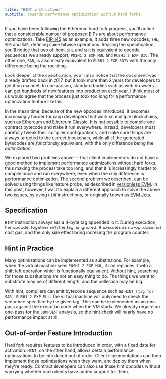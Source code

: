 ```yaml
---
title: "HINT instructions"
subtitle: Towards performance optimization without hard forks
---
```


If you have been following the Ethereum hard fork progress, you'll
notice that a considerable number of proposed EIPs are about
performance optimizations. Take
[EIP-145](https://eips.ethereum.org/EIPS/eip-145) as an example, it
adds three new opcodes, `SHL`, `SHR` and `SAR`, defining some bitwise
operations. Reading the specification, you'll notice that two of them,
`SHL` and `SHR` is equivalent to opcode sequences we already support,
`PUSH1 2 EXP MUL` and `PUSH1 2 EXP DIV`. The other one, `SAR`, is also
*mostly* equivalent to `PUSH1 2 EXP SDIV` with the only difference
being the rounding.

Look deeper at the specification, you'll also notice that the document
was already drafted back in 2017, but it took more than 2 years for
developers to get it on mainnet. In comparison, standard bodies such
as web browsers can get hundreds of new features into production each
year. I think most of us would agree that the process just took too
long for a performance optimization feature like this.

In the mean time, because of the new opcodes introduced, it becomes
increasingly harder for dapp developers that work on multiple
blockchains, such as Ethereum and Ethereum Classic. It is not possible
to compile one contract bytecode and make it run everywhere. Instead,
developers must carefully tweak their compiler configurations, and
make sure things are always targeted to the correct blockchain, while
all of the generated bytecodes are *functionally* equivalent, with the
only difference being the *optimization*.

We explored two problems above -- that client implementors do not have
a good method to implement performance optimizations without hard
forks, thus making the process take too long, and that it is
increasingly harder to compile once and run everywhere, even when the
only difference is performance optimization. The second problem we
described, can be solved using things like feature probe, as described
in [versionless EVM](https://that.world/~essay/nevm/). In this post,
however, I want to explain a different approach to solve the above two
issues, by using `HINT` instructions, or originally known as [EVM
Jets](https://ecips.that.world/22-evmjets/).

## Specification

`HINT` instruction always has a 4-byte tag appended to it. During
execution, the opcode, together with the tag, is ignored. It executes
as no-op, does not cost gas, and the only side effect bring incresing
the program counter.

## Hint in Practice

Many optimizations can be implemented as substitutions. For example,
when the virtual machine sees `PUSH1 2 EXP MUL`, it can replaces it
with a shift left operation which is functionally equivalent. Without
hint, searching for those substitutions are not an easy thing to
do. The things we want to substitute may be of different length, and
the collection may be big.

With hint, compilers can emit bytecode sequence such as `HINT [tag for
SAR] PUSH1 2 EXP MUL`. The virtual machine will only need to check the
sequence specified by the given tag. This can be implemented as an
one-pass against the execution code when the VM starts. We already
require an one-pass for the `JUMPDEST` analysis, so the hint check
will nearly have no performance impact at all.

## Out-of-order Feature Introduction

Hard fork requires features to be introduced in order, with a fixed
date for activation. `HINT`, on the other hand, allows certain
performance optimizations to be introduced out of order. Client
implementations can then implement those optimizations when they want,
and deploy them when they're ready. Contract developers can also use
those hint opcodes without worrying whether each clients have added
support for them.
